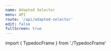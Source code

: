 ```yaml
---
name: Adapted Selector
menu: API
route: '/api/adapted-selector'
edit: false
fullScreen: true
---
```


import { TypedocFrame } from './TypedocFrame'

<TypedocFrame
  title="Adapted Selector"
  route="modules/_createadaptedselector_"
/>
